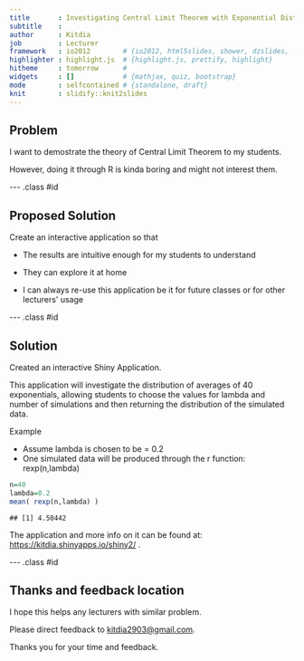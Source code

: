 ```yaml
---
title       : Investigating Central Limit Theorem with Exponential Distributions
subtitle    : 
author      : Kitdia
job         : Lecturer
framework   : io2012        # {io2012, html5slides, shower, dzslides, ...}
highlighter : highlight.js  # {highlight.js, prettify, highlight}
hitheme     : tomorrow      # 
widgets     : []            # {mathjax, quiz, bootstrap}
mode        : selfcontained # {standalone, draft}
knit        : slidify::knit2slides
---
```


## Problem

I want to demostrate the theory of Central Limit Theorem to my students.

However, doing it through R is kinda boring and might not interest them. 

--- .class #id 

## Proposed Solution

Create an interactive application so that 

- The results are intuitive enough for my students to understand

- They can explore it at home

- I can always re-use this application be it for future classes or for other lecturers' usage

--- .class #id

## Solution

Created an interactive Shiny Application. 

This application will investigate the distribution of averages of 40 exponentials, allowing students to choose the values for lambda and number of simulations and then returning the distribution of the simulated data.

Example
- Assume lambda is chosen to be = 0.2
- One simulated data will be produced through the r function: rexp(n,lambda)

```r
n=40
lambda=0.2
mean( rexp(n,lambda) )
```

```
## [1] 4.50442
```

The application and more info on it can be found at: https://kitdia.shinyapps.io/shiny2/ .

--- .class #id

## Thanks and feedback location

I hope this helps any lecturers with similar problem.

Please direct feedback to kitdia2903@gmail.com.

Thanks you for your time and feedback.


